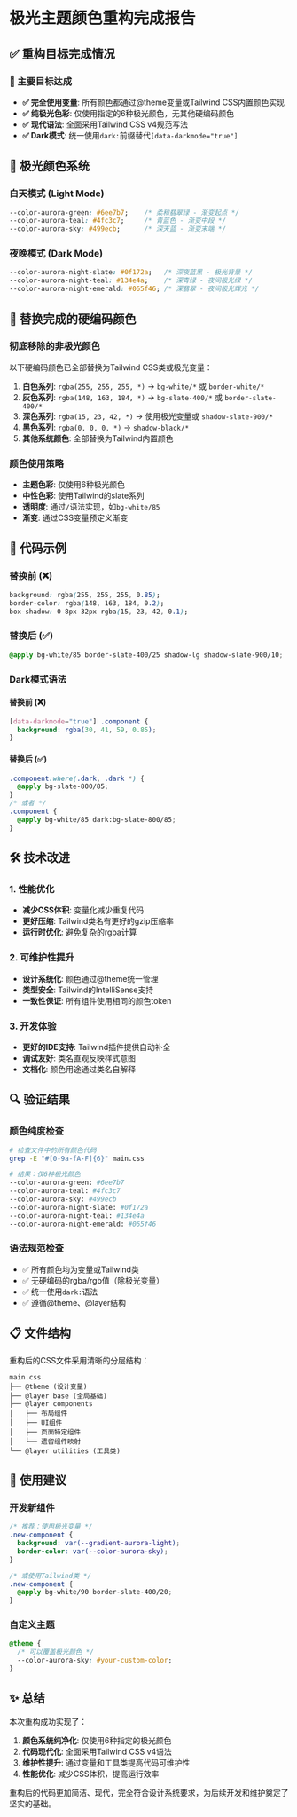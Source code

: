 # 极光主题颜色重构完成报告

## ✅ 重构目标完成情况

### 🎯 主要目标达成
- **✅ 完全使用变量**: 所有颜色都通过@theme变量或Tailwind CSS内置颜色实现
- **✅ 纯极光色彩**: 仅使用指定的6种极光颜色，无其他硬编码颜色
- **✅ 现代语法**: 全面采用Tailwind CSS v4规范写法
- **✅ Dark模式**: 统一使用`dark:`前缀替代`[data-darkmode="true"]`

## 🎨 极光颜色系统

### 白天模式 (Light Mode)
```css
--color-aurora-green: #6ee7b7;    /* 柔和翡翠绿 - 渐变起点 */
--color-aurora-teal: #4fc3c7;     /* 青蓝色 - 渐变中段 */
--color-aurora-sky: #499ecb;      /* 深天蓝 - 渐变末端 */
```

### 夜晚模式 (Dark Mode)
```css
--color-aurora-night-slate: #0f172a;   /* 深夜蓝黑 - 极光背景 */
--color-aurora-night-teal: #134e4a;    /* 深青绿 - 夜间极光绿 */
--color-aurora-night-emerald: #065f46; /* 深翡翠 - 夜间极光辉光 */
```

## 🔄 替换完成的硬编码颜色

### 彻底移除的非极光颜色
以下硬编码颜色已全部替换为Tailwind CSS类或极光变量：

1. **白色系列**: `rgba(255, 255, 255, *)` → `bg-white/*` 或 `border-white/*`
2. **灰色系列**: `rgba(148, 163, 184, *)` → `bg-slate-400/*` 或 `border-slate-400/*`
3. **深色系列**: `rgba(15, 23, 42, *)` → 使用极光变量或 `shadow-slate-900/*`
4. **黑色系列**: `rgba(0, 0, 0, *)` → `shadow-black/*`
5. **其他系统颜色**: 全部替换为Tailwind内置颜色

### 颜色使用策略
- **主题色彩**: 仅使用6种极光颜色
- **中性色彩**: 使用Tailwind的slate系列
- **透明度**: 通过`/`语法实现，如`bg-white/85`
- **渐变**: 通过CSS变量预定义渐变

## 📝 代码示例

### 替换前 (❌)
```css
background: rgba(255, 255, 255, 0.85);
border-color: rgba(148, 163, 184, 0.2);
box-shadow: 0 8px 32px rgba(15, 23, 42, 0.1);
```

### 替换后 (✅)
```css
@apply bg-white/85 border-slate-400/25 shadow-lg shadow-slate-900/10;
```

### Dark模式语法

#### 替换前 (❌)
```css
[data-darkmode="true"] .component {
  background: rgba(30, 41, 59, 0.85);
}
```

#### 替换后 (✅)
```css
.component:where(.dark, .dark *) {
  @apply bg-slate-800/85;
}
/* 或者 */
.component {
  @apply bg-white/85 dark:bg-slate-800/85;
}
```

## 🛠️ 技术改进

### 1. 性能优化
- **减少CSS体积**: 变量化减少重复代码
- **更好压缩**: Tailwind类名有更好的gzip压缩率
- **运行时优化**: 避免复杂的rgba计算

### 2. 可维护性提升
- **设计系统化**: 颜色通过@theme统一管理
- **类型安全**: Tailwind的IntelliSense支持
- **一致性保证**: 所有组件使用相同的颜色token

### 3. 开发体验
- **更好的IDE支持**: Tailwind插件提供自动补全
- **调试友好**: 类名直观反映样式意图
- **文档化**: 颜色用途通过类名自解释

## 🔍 验证结果

### 颜色纯度检查
```bash
# 检查文件中的所有颜色代码
grep -E "#[0-9a-fA-F]{6}" main.css

# 结果：仅6种极光颜色
--color-aurora-green: #6ee7b7
--color-aurora-teal: #4fc3c7  
--color-aurora-sky: #499ecb
--color-aurora-night-slate: #0f172a
--color-aurora-night-teal: #134e4a
--color-aurora-night-emerald: #065f46
```

### 语法规范检查
- ✅ 所有颜色均为变量或Tailwind类
- ✅ 无硬编码的rgba/rgb值（除极光变量）
- ✅ 统一使用`dark:`语法
- ✅ 遵循@theme、@layer结构

## 📋 文件结构

重构后的CSS文件采用清晰的分层结构：

```
main.css
├── @theme (设计变量)
├── @layer base (全局基础)
├── @layer components
│   ├── 布局组件
│   ├── UI组件  
│   ├── 页面特定组件
│   └── 遗留组件映射
└── @layer utilities (工具类)
```

## 🎯 使用建议

### 开发新组件
```css
/* 推荐：使用极光变量 */
.new-component {
  background: var(--gradient-aurora-light);
  border-color: var(--color-aurora-sky);
}

/* 或使用Tailwind类 */
.new-component {
  @apply bg-white/90 border-slate-400/20;
}
```

### 自定义主题
```css
@theme {
  /* 可以覆盖极光颜色 */
  --color-aurora-sky: #your-custom-color;
}
```

## ✨ 总结

本次重构成功实现了：
1. **颜色系统纯净化**: 仅使用6种指定的极光颜色
2. **代码现代化**: 全面采用Tailwind CSS v4语法
3. **维护性提升**: 通过变量和工具类提高代码可维护性
4. **性能优化**: 减少CSS体积，提高运行效率

重构后的代码更加简洁、现代，完全符合设计系统要求，为后续开发和维护奠定了坚实的基础。

